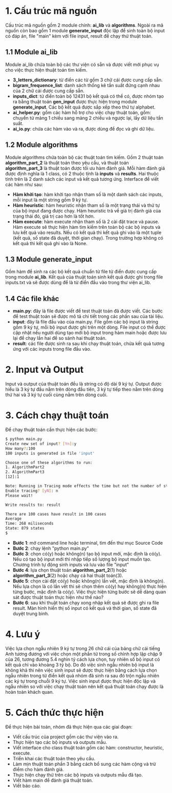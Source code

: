 # 1. Cấu trúc mã nguồn
Cấu trúc mã nguồn gồm 2 module chính: **ai_lib** và **algorithms**. Ngoài ra mã nguồn còn bao gồm 1 module **generate_input** độc lập để sinh toàn bộ input có đáp án, file "main" kèm với file input, result để chạy thử thuật toán.

## 1.1 Module ai_lib
Module ai_lib chứa toàn bộ các thư viện có sẵn và được viết mới phục vụ cho việc thực hiện thuật toán tìm kiếm.

  - **3_letters_dictionary**: từ điển các từ gồm 3 chữ cái được cung cấp sẵn.
  - **bigram_frequence_list**: danh sách thống kê tần suất đứng cạnh nhau của 2 chữ cái được cung cấp sẵn.
  - **inputs_dict**: từ điển toàn bộ 12431 bộ kết quả có thể có, được nhóm tạo ra bằng thuật toán **gen_input** được thực hiện trong module **generate_input**. Các bộ kết quả được sắp xếp theo thứ tự alphabet.
  - **ai_helper.py**: gồm các hàm hỗ trợ cho việc chạy thuật toán, gồm: chuyển từ mảng 1 chiều sang mảng 2 chiều và ngược lại, lấy dữ liệu tần suất.
  - **ai_io.py**: chứa các hàm vào và ra, được dùng để đọc và ghi dữ liệu.

## 1.2 Module algorithms
Module algorithms chứa toàn bộ các thuật toán tìm kiếm. Gồm 2 thuật toán **algorithm_part_2** là thuật toán theo yêu cầu, và thuật toán **algorithm_part_3** là thuật toán được tối ưu hàm đánh giá.
Mỗi hàm đánh giá được định nghĩa là 1 class, có 2 thuộc tính là **inputs** và **results**. Hai thuộc tính trên là 2 danh sách các input và kết quả tương ứng.
Interface để viết các hàm như sau:

  - **Hàm khởi tạo**: hàm khởi tạo nhận tham số là một danh sách các inputs, mỗi input là một string gồm 9 ký tự.
  - **Hàm heuristic**: hàm heuristic nhận tham số là một trạng thái và thứ tự của bộ input đang được chạy. Hàm heuristic trả về giá trị đánh giá của trạng thái đó, giá trị cao hơn là tốt hơn.
  - **Hàm execute**: hàm execute nhận tham số là 2 cài đặt trace và pause. Hàm execute sẽ thực hiện hàm tìm kiếm trên toàn bộ các bộ inputs và lưu kết quả vào results. Nếu có kết quả thì kết quả ghi vào là một tuple (kết quả, số state đã duyệt, thời gian chạy). Trong trường hợp không có kết quả thì kết quả ghi vào là None.

## 1.3 Module generate_input
Gồm hàm để sinh ra các bộ kết quả chuẩn từ file từ điển được cung cấp trong module **ai_lib**. Kết quả của thuật toán sinh kết quả được ghi trong file inputs.txt và sẽ được dùng để là từ điển đầu vào trong thư viện ai_lib.

## 1.4 Các file khác

  - **main.py**: đây là file được viết để test thuật toán đã được viết. Các bước để test thuật toán sẽ được mô tả chi tiết trong các phần sau của tài liệu.
  - **input**: đây là file đầu vào của main.py. File gồm các bộ input là string gồm 9 ký tự, mỗi bộ input được ghi trên một dòng. File input có thể được cập nhật nếu người dùng tạo mới bộ input trong hàm main hoặc được lưu lại để chạy lần hai để so sánh hai thuật toán.
  - **result**: các file được sinh ra sau khi chạy thuật toán, chứa kết quả tương ứng với các inputs trong file đầu vào.

# 2. Input và Output
Input và output của thuật toán đều là string có độ dài 9 ký tự. Output được hiểu là 3 ký tự đầu nằm trên dòng đầu tiên, 3 ký tự tiếp theo nằm trên dòng thứ hai và 3 ký tự cuối cùng nằm trên dòng cuối.

# 3. Cách chạy thuật toán
Để chạy thuật toán cần thực hiện các bước:
```sh
$ python main.py
Create new set of input? [Yn]:y
How many?:100
100 inputs is generated in file 'input'

Choose one of these algorithms to run:
1. AlgorithmPart2
2. AlgorithmPart3
[12]:1

Note: Running in Tracing mode effects the time but not the number of states
Enable tracing? [yN]: n
Please wait!

Write results to: result

There are 100 cases have result in 100 cases
Average
Time: 268 miliseconds
State: 879 states
$
```

  - **Bước 1**: mở command line hoặc terminal, tìm đến thư mục Source Code
  - **Bước 2**: chạy lệnh "python main.py"
  - **Bước 3**: chọn có(y) hoặc không(n) tạo bộ input mới, mặc định là có(y).
Nếu có tạo bộ input mới thì nhập tiếp số lượng bộ input muốn tạo. Chương trình tự động sinh inputs và lưu vào file "input"
  - **Bước 4**: lựa chọn thuật toán **algorithm_part_2**(1) hoặc **algorithm_part_3**(2) hoặc chạy cả hai thuật toán(3).
  - **Bước 5**: chọn cài đặt có(y) hoặc không(n) lần vết, mặc định là không(n).
Nếu lựa chọn là có lần vết thì sẽ chọn thêm có(y) hay không(n) thực hiện từng bước, mặc định là có(y). Việc thực hiện từng bước sẽ dễ dàng quan sát được thuật toán thực hiện như thế nào?
  - **Bước 6**: sau khi thuật toán chạy xong nhập kết quả sẽ được ghi ra file result. Màn hình hiển thị số input có kết quả và thời gian, số state đã duyệt trung bình.

# 4. Lưu ý
Việc lựa chọn ngẫu nhiên 9 ký tự trong 26 chữ cái của bảng chữ cái tiếng Anh tương đương với việc chọn một phần tử trong số chỉnh hợp lặp chập 9 của 26, tương đương 5.4 nghìn tỷ cách lựa chọn, tuy nhiên số bộ input có kết quả chỉ vào khoảng 3 tỷ bộ. Do đó việc sinh ngẫu nhiên bộ input là không khả thi nên việc sinh input sẽ được thực hiện bằng cách lựa chọn ngẫu nhiên trong từ điển kết quả nhóm đã sinh ra sau đó trộn ngẫu nhiên các ký tự trong chuỗi 9 ký tự. Việc sinh input được thực hiện độc lập và ngẫu nhiên so với việc chạy thuật toán nên kết quả thuật toán chạy được là hoàn toàn khách quan.

# 5. Cách thức thực hiện
Để thực hiện bài toán, nhóm đã thực hiện qua các giai đoạn:

  - Viết cấu trúc của project gồm các thư viện vào ra. 
  - Thực hiện tạo các bộ inputs và outputs mẫu.
  - Viết interface cho class thuật toán gồm các hàm: constructor, heuristic, execute.
  - Triển khai các thuật toán theo yêu cầu.
  - Làm mịn thuật toán phần 3 bằng cách bổ sung các hàm cộng và trừ điểm cho hàm đánh giá.
  - Thực hiện chạy thử trên các bộ inputs và outputs mẫu đã tạo.
  - Viết hàm main để đánh giá thuật toán.
  - Viết báo cáo.
